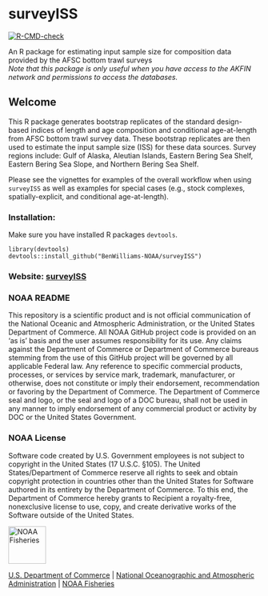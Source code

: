 # surveyISS
<!-- badges: start -->
[![R-CMD-check](https://github.com/BenWilliams-NOAA/surveyISS/actions/workflows/R-CMD-check.yaml/badge.svg)](https://github.com/BenWilliams-NOAA/surveyISS/actions/workflows/R-CMD-check.yaml)
<!-- badges: end -->


An R package for estimating input sample size for composition data provided by the AFSC bottom trawl surveys  
*Note that this package is only useful when you have access to the AKFIN network and permissions to access the databases.*  

## Welcome 

This R package generates bootstrap replicates of the standard design-based indices of length and age composition and conditional age-at-length from AFSC bottom trawl survey data. 
These bootstrap replicates are then used to estimate the input sample size (ISS) for these data sources.
Survey regions include: Gulf of Alaska, Aleutian Islands, Eastern Bering Sea Shelf, Eastern Bering Sea Slope, and Northern Bering Sea Shelf.

Please see the vignettes for examples of the overall workflow when using `surveyISS` as well as examples for special cases (e.g., stock complexes, spatially-explicit, and conditional age-at-length).

### Installation:
Make sure you have installed R packages `devtools`.  
```
library(devtools)
devtools::install_github("BenWilliams-NOAA/surveyISS")
```

### Website: [surveyISS](https://benwilliams-noaa.github.io/surveyISS/)

### NOAA README

This repository is a scientific product and is not official communication of the National Oceanic and Atmospheric Administration, or the United States Department of Commerce. 
All NOAA GitHub project code is provided on an ‘as is’ basis and the user assumes responsibility for its use. 
Any claims against the Department of Commerce or Department of Commerce bureaus stemming from the use of this GitHub project will be governed by all applicable Federal law. 
Any reference to specific commercial products, processes, or services by service mark, trademark, manufacturer, or otherwise, does not constitute or imply their endorsement, recommendation or favoring by the Department of Commerce.
The Department of Commerce seal and logo, or the seal and logo of a DOC bureau, shall not be used in any manner to imply endorsement of any commercial product or activity by DOC or the United States Government.

### NOAA License

Software code created by U.S. Government employees is not subject to copyright in the United States (17 U.S.C. §105). 
The United States/Department of Commerce reserve all rights to seek and obtain copyright protection in countries other than the United States for
Software authored in its entirety by the Department of Commerce. 
To this end, the Department of Commerce hereby grants to Recipient a royalty-free, nonexclusive license to use, copy, and create derivative works of the Software outside of the United States.

<img src="https://raw.githubusercontent.com/nmfs-general-modeling-tools/nmfspalette/main/man/figures/noaa-fisheries-rgb-2line-horizontal-small.png" height="75" alt="NOAA Fisheries">

[U.S. Department of Commerce](https://www.commerce.gov/) | [National
Oceanographic and Atmospheric Administration](https://www.noaa.gov) |
[NOAA Fisheries](https://www.fisheries.noaa.gov/)
